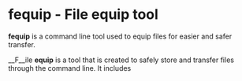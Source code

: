 # fequip - File equip tool

**fequip** is a command line tool used to equip files for easier and safer transfer.

__F__ile __equip__ is a tool that is created to safely store and transfer files through the command line. It includes 